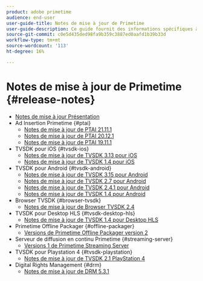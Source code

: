 ```yaml
---
product: adobe primetime
audience: end-user
user-guide-title: Notes de mise à jour de Primetime
user-guide-description: Ce guide fournit des informations spécifiques à la version, aux configurations requises, aux limitations, aux problèmes résolus et aux problèmes connus.
source-git-commit: c0e5d435ded98fa9b359c3887ed0aafd1b39b33d
workflow-type: tm+mt
source-wordcount: '113'
ht-degree: 16%

---
```



# Notes de mise à jour de Primetime {#release-notes}

+ [Notes de mise à jour Présentation](home.md)
+ Ad Insertion Primetime {#ptai}
   + [Notes de mise à jour de PTAI 21.11.1](ptai-21x-release-notes.md)
   + [Notes de mise à jour de PTAI 20.12.1](ptai-20x-release-notes.md)
   + [Notes de mise à jour de PTAI 19.11.1](ptai-19x-release-notes.md)
+ TVSDK pour iOS {#tvsdk-ios}
   + [Notes de mise à jour de TVSDK 3.13 pour iOS](tvsdk-3x-ios.md)
   + [Notes de mise à jour de TVSDK 1.4 pour iOS](tvsdk-1-4-ios.md)
+ TVSDK pour Android {#tvsdk-android}
   + [Notes de mise à jour de TVSDK 3.15 pour Android](tvsdk-3x-android.md)
   + [Notes de mise à jour de TVSDK 2.7 pour Android](tvsdk-27-android.md)
   + [Notes de mise à jour de TVSDK 2.4.1 pour Android](tvsdk-24-android.md)
   + [Notes de mise à jour de TVSDK 1.4 pour Android](tvsdk-1-4-android.md)
+ Browser TVSDK {#browser-tvsdk}
   + [Notes de mise à jour de Browser TVSDK 2.4](tvsdk-24-browser.md)
+ TVSDK pour Desktop HLS {#tvsdk-desktop-hls}
   + [Notes de mise à jour de TVSDK 1.4 pour Desktop HLS](tvsdk-1-4-desktop-hls.md)
+ Primetime Offline Packager {#offline-packager}
   + [Versions de Primetime Offline Packager version 2](offline-packager-2x-release-note.md)
+ Serveur de diffusion en continu Primetime {#streaming-server}
   + [Versions 1 de Primetime Streaming Server](primetime-streaming-server-1x.md)
+ TVSDK pour Playstation 4 {#tvsdk-playstation}
   + [Notes de mise à jour de TVSDK 2.1 PlayStation 4](tvsdk-21-ps4.md)
+ Digital Rights Management {#drm}
   + [Notes de mise à jour de DRM 5.3.1](drm-531-release-notes.md)
